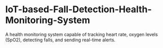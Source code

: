 # IoT-based-Fall-Detection-Health-Monitoring-System
A health monitoring system capable of tracking heart rate, oxygen levels (SpO2), detecting falls, and sending real-time alerts.

